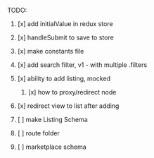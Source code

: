 TODO:

1. [x] add initialValue in redux store
2. [x] handleSubmit to save to store
3. [x] make constants file
4. [x] add search filter, v1 - with multiple .filters
5. [x] ability to add listing, mocked
   1. [x] how to proxy/redirect node
6. [x] redirect view to list after adding
7. [ ] make Listing Schema


8. [ ] route folder
9.  [ ] marketplace schema
